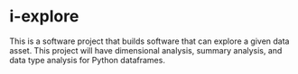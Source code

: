 # i-explore
This is a software project that builds software that can explore a given data asset. This project will have dimensional analysis, summary analysis, and data type analysis for Python dataframes.
